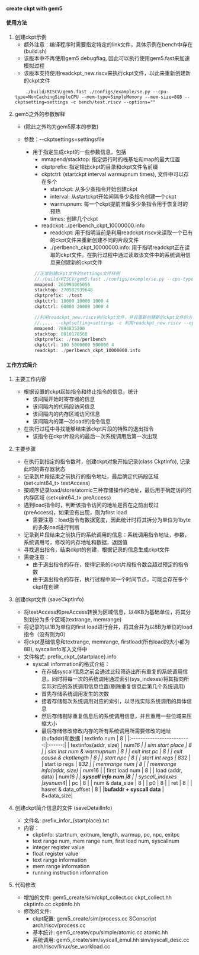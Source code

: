 #### create ckpt with gem5
#### 使用方法
1. 创建ckpt示例
    - 额外注意：编译程序时需要指定特定的link文件，具体示例在bench中存在(build.sh)
    - 该版本中不再使用gem5 debugflag, 因此可以执行使用gem5.fast来加速模拟过程
    - 该版本支持使用readckpt_new.riscv来执行ckpt文件，以此来重新创建新的ckpt文件
    ```shell
        ./build/RISCV/gem5.fast ./configs/example/se.py --cpu-type=NonCachingSimpleCPU --mem-type=SimpleMemory --mem-size=8GB --ckptsetting=settings -c bench/test.riscv --options=""
    ```
2. gem5之外的参数解释
    - (除此之外均为gem5原本的参数)
    - 参数：--ckptsettings=settingsfile 
        - 用于指定生成ckpt的一些参数信息，包括
            - mmapend/stacktop: 指定运行时的栈基址和map的最大位置
            - ckptprefix: 指定输出ckpt的目录和ckpt文件名前缀
            - ckptctrl: (startckpt interval warmupnum times), 文件中可以存在多个
                - startckpt: 从多少条指令开始创建ckpt
                - interval: 从startckpt开始间隔多少条指令创建一个ckpt
                - warmupnum: 每一个ckpt提前准备多少条指令用于恢复时的预热
                - times: 创建几个ckpt
            - readckpt: ./perlbench_ckpt_10000000.info 
              - readckpt: 用于指明当前是利用readckpt.riscv来读取一个已有的ckpt文件来重新创建不同的片段文件
              - ./perlbench_ckpt_10000000.info: 用于指明readckpt正在读取的ckpt文件。在执行过程中通过读取该文件中的系统调用信息来创建新的ckpt文件
        ```c
            //正常创建ckpt文件的settings文件样例
            //./build/RISCV/gem5.fast ./configs/example/se.py --cpu-type=NonCachingSimpleCPU --mem-type=SimpleMemory --mem-size=8GB --ckptsetting=settings -c bench/test.riscv
            mmapend: 261993005056
            stacktop: 270582939648
            ckptprefix: ./test
            ckptctrl: 10000 10000 1000 4
            ckptctrl: 60000 20000 1000 4
        ```

        ```c
            //利用readckpt_new.riscv执行ckpt文件，并且重新创建新的ckpt文件的方法
            //.,... --ckptsetting=settings -c 利用readckpt_new.riscv --options="./perlbench_ckpt_10000000.info ./perlbench.riscv"
            mmapend: 7894835200
            stacktop: 8010178560
            ckptprefix: ./res/perlbench
            ckptctrl: 100 5000000 500000 4
            readckpt: ./perlbench_ckpt_10000000.info
        ```

#### 工作方式简介
1. 主要工作内容
    - 根据设置的ckpt起始指令和终止指令的信息，统计
        - 该间隔开始时寄存器的信息
        - 该间隔内的代码段访问信息
        - 该间隔内的内存区域访问信息
        - 该间隔内的第一次load的指令信息
    - 在执行过程中寻找能够结束该ckpt片段的特殊的退出指令
        - 该指令在ckpt片段内的最后一次系统调用后第一次出现
    
2. 主要步骤
    - 在执行到指定的指令数时，创建ckpt对象开始记录(class CkptInfo), 记录此时的寄存器状态
    - 记录到片段结束之前执行的指令地址，最后确定代码段区域 (set<uint64_t> textAccess)
    - 按顺序记录load/store/atomic三种存储操作的地址，最后用于确定访问的内存区域 (set<uint64_t> preAccess)
    - 遇到load指令时，判断该指令访问的地址是否在之前出现过(preAccess)，如果没有出现，则为first load
        - 需要注意：load指令有数据宽度，因此统计时将其拆分为单位为1byte的多条load进行判断
    - 记录到片段结束之前执行的系统调用的信息：系统调用指令地址，参数，系统调用号，修改的内存地址和数据，返回值
    - 寻找退出指令，结束ckpt的创建，根据记录的信息生成ckpt文件
    - 需要注意：
        - 由于退出指令的存在，使得记录的ckpt片段指令数会超过预定的指令数
        - 由于退出指令的存在，执行过程中同一个时间节点，可能会存在多个ckpt在创建


3. 创建ckpt文件 (saveCkptInfo)
    - 将textAccess和preAccess转换为区域信息，以4KB为基础单位，将其分别划分为多个区域(textrange, memrange)
    - 将记录的以1B为单位的first load进行合并，将其合并为以8B为单位的load指令（没有则为0）
    - 将ckpt基础信息和textrange, memrange, firstload(所有load的大小都为8B), syscallinfo写入文件中
    - 文件格式: prefix_ckpt_{startplace}.info
        - syscall information的格式介绍：
            - 在存储syscall信息之前会通过比较筛选出所有重复的系统调用信息，同时将每一次的系统调用通过索引(sys_indexes)将其指向所实际对应的系统调用信息位置(剔除重复信息后第几个系统调用)
            - 首先存储系统调用发生的次数
            - 接着存储每次系统调用对应的索引，以寻找实际系统调用的具体信息
            - 然后存储剔除重复信息后的系统调用信息，并且重用一些位域来压缩大小
            - 最后存储修改修改内存的所有系统调用所需要修改的地址(bufaddr)和数据
        | textinfo num              | 8      |
        |:-------------------------:|:------:|
        | textinfos(addr, size)     | num*16 |
        | sim start place           | 8      |
        | sim inst num & warmupnum  | 8      |
        | exit inst pc              | 8      |
        | exit cause & ckptlength   | 8      |
        | start npc                 | 8      |
        | start int regs            | 8*32   |
        | start ip regs             | 8*32   |
        | memrange num              | 8      |
        | memrange info(addr, size) | num*16 |
        | first load num            | 8      |
        | load (addr, data)         | num*16 |
        | **syscall info num**      |**8**   |
        | syscall_indexes           |sysnum*4|
        | pc                        | 8      |
        | num & data_size           | 8      |
        | p0                        | 8      |
        | ret                       | 8      |
        | hasret & data_offset      | 8      |
        |**bufaddr + syscall data** | 8+data_size|

4. 创建ckpt简介信息的文件 (saveDetailInfo)
    - 文件名: prefix_infor_{startplace}.txt
    - 内容：
        - ckptinfo: startnum, exitnum, length, warmup, pc, npc, exitpc
        - text range num, mem range num, first load num, syscallnum
        - integer register value
        - float register value
        - text range information
        - mem range information
        - running instruction information


5. 代码修改
    - 增加的文件: gem5_create/sim/ckpt_collect.cc  ckpt_collect.hh  ckptinfo.cc  ckptinfo.hh
    - 修改的文件:
        - ckpt配置: gem5_create/sim/process.cc SConscript arch/riscv/process.cc
        - 基本统计: gem5_create/cpu/simple/atomic.cc atomic.hh
        - 系统调用: gem5_create/sim/syscall_emul.hh sim/syscall_desc.cc arch/riscv/linux/se_workload.cc